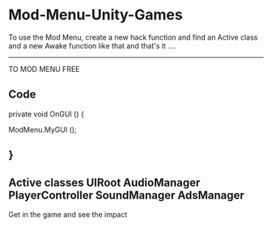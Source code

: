 # Mod-Menu-Unity-Games
To use the Mod Menu, create a new hack function and find an Active class and a new Awake function like that and that's it .... 

----------

TO MOD MENU FREE

Code
------

private void OnGUI () 
{

ModMenu.MyGUI ();

}
-----

Active classes UIRoot AudioManager PlayerController SoundManager AdsManager
-------------------------------------------------------------------------------
Get in the game and see the impact
